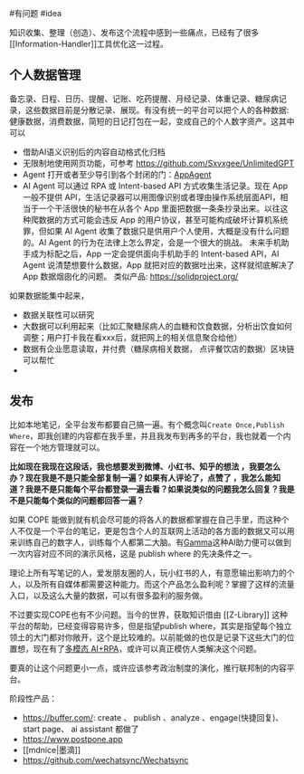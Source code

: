 #有问题 #idea 

知识收集、整理（创造）、发布这个流程中感到一些痛点，已经有了很多[[Information-Handler]]工具优化这一过程。

## 个人数据管理
备忘录、日程、日历、提醒、记账、吃药提醒、月经记录、体重记录、糖尿病记录，这些数据目前是分散记录、展现。有没有统一的平台可以把个人的各种数据: 健康数据，消费数据，简短的日记打包在一起，变成自己的个人数字资产。这其中可以
- 借助AI语义识别后的内容自动格式化归档
- 无限制地使用网页功能，可参考 https://github.com/Sxvxgee/UnlimitedGPT
- Agent 打开或者至少导引到各个封闭的门：[AppAgent](https://github.com/mnotgod96/AppAgent)
- AI Agent 可以通过 RPA 或 Intent-based API 方式收集生活记录。现在 App 一般不提供 API，生活记录器可以用图像识别或者理由操作系统层面API，相当于一个干活很快的秘书在从各个 App 里面把数据一条条抄录出来。以往这种爬数据的方式可能会违反 App 的用户协议，甚至可能构成破坏计算机系统罪，但如果 AI Agent 收集了数据只是供用户个人使用，大概是没有什么问题的。AI Agent 的行为在法律上怎么界定，会是一个很大的挑战。
未来手机助手成为标配之后，App 一定会提供面向手机助手的 Intent-based API，AI Agent 说清楚想要什么数据，App 就把对应的数据吐出来，这样就彻底解决了 App 数据烟囱化的问题。
类似产品: https://solidproject.org/

如果数据能集中起来，

- 数据关联性可以研究
- 大数据可以利用起来（比如汇聚糖尿病人的血糖和饮食数据，分析出饮食如何调整；用户打卡我在看xxx后，就把网上的相关信息聚合给他）
- 数据有企业愿意读取，并付费（糖尿病相关数据， 点评餐饮店的数据）区块链可以帮忙
-
## 发布
比如本地笔记，全平台发布都要自己搞一遍。有个概念叫`Create Once,Publish Where`，即我创建的内容都在我手里，并且我发布到再多的平台，我也就着一个内容在一个地方管理就可以。

**比如现在我现在这段话，我也想要发到微博、小红书、知乎的想法 ，我要怎么办？现在我是不是只能全部复制一遍？如果有人评论了，点赞了 ，我怎么能知道？我是不是只能每个平台都登录一遍去看？如果说类似的问题我怎么回复？我是不是只能每个类似的问题都回答一遍？**

如果 COPE 能做到就有机会尽可能的将各人的数据都掌握在自己手里，而这种个人不仅是一个平台的笔记，更是包含个人的互联网上活动的各方面的数据又可以用来训练自己的数字人，训练每个人都第二大脑。有[Gamma](https://mp.weixin.qq.com/s/_78mYK_Bue2IIZCpJrT-NQ)这种AI助力便可以做到一次内容对应不同的演示风格，这是 publish where 的先决条件之一。

理论上所有写笔记的人，爱发朋友圈的人，玩小红书的人，有意愿输出影响力的个人，以及所有自媒体都需要这种能力。而这个产品怎么盈利呢？掌握了这样的流量入口，以及这么大量的数据，可以有很多盈利的服务做。

不过要实现COPE也有不少问题。当今的世界，获取知识借由 [[Z-Library]] 这种平台的帮助，已经变得容易许多，但是指望publish where，其实是指望每个独立领土的大门都对你敞开，这个是比较难的。以前能做的也仅是记录下这些大门的位置想，现在有了[多模态 AI+RPA](https://www.induced.ai/)，或许可以真正模仿人类解决这个问题。

要真的让这个问题更小一点，或许应该参考政治制度的演化，推行联邦制的内容平台。

阶段性产品：
- https://buffer.com/: create 、 publish 、analyze 、engage(快捷回复)、start page、 ai assistant 都做了
- https://www.postpone.app
- [[mdnice|墨滴]]
- https://github.com/wechatsync/Wechatsync